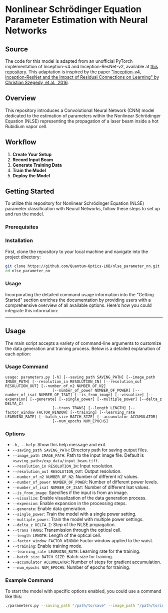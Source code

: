 # Nonlinear Schrödinger Equation Parameter Estimation with Neural Networks

## Source

The code for this model is adapted from an unofficial PyTorch implementation of Inception-v4 and Inception-ResNet-v2, available at [this repository](https://github.com/zhulf0804/Inceptionv4_and_Inception-ResNetv2.PyTorch). This adaptation is inspired by the paper ["Inception-v4, Inception-ResNet and the Impact of Residual Connections on Learning" by Christian Szegedy, et al., 2016](https://doi.org/10.48550/arXiv.1602.07261).

## Overview

This repository introduces a Convolutional Neural Network (CNN) model dedicated to the estimation of parameters within the Nonlinear Schrödinger Equation (NLSE) representing the propagation of a laser beam inside a hot Rubidium vapor cell.

## Workflow

1. **Create Your Setup**
2. **Record Input Beam**
3. **Generate Training Data**
4. **Train the Model**
5. **Deploy the Model**

## Getting Started

To utilize this repository for Nonlinear Schrödinger Equation (NLSE) parameter classification with Neural Networks, follow these steps to set up and run the model.

### Prerequisites


### Installation

First, clone the repository to your local machine and navigate into the project directory:

```bash
git clone https://github.com/Quantum-Optics-LKB/nlse_parameter_nn.git
cd nlse_parameter_nn
```

### Usage

Incorporating the detailed command usage information into the "Getting Started" section enriches the documentation by providing users with a comprehensive overview of all available options. Here's how you could integrate this information:

---

## Usage

The main script accepts a variety of command-line arguments to customize the data generation and training process. Below is a detailed explanation of each option:

### Usage Command

```plaintext
usage: parameters.py [-h] [--saving_path SAVING_PATH] [--image_path IMAGE_PATH] [--resolution_in RESOLUTION_IN] [--resolution_out RESOLUTION_OUT] [--number_of_n2 NUMBER_OF_N2]
                     [--number_of_power NUMBER_OF_POWER] [--number_of_isat NUMBER_OF_ISAT] [--is_from_image] [--visualize] [--expension] [--generate] [--single_power] [--multiple_power] [--delta_z DELTA_Z]
                     [--trans TRANS] [--length LENGTH] [--factor_window FACTOR_WINDOW] [--training] [--learning_rate LEARNING_RATE] [--batch_size BATCH_SIZE] [--accumulator ACCUMULATOR]
                     [--num_epochs NUM_EPOCHS]
```

### Options

- `-h, --help`: Show this help message and exit.
- `--saving_path SAVING_PATH`: Directory path for saving output files.
- `--image_path IMAGE_PATH`: Path to the input image file. Default is `<saving_path>/exp_data/input_beam.tiff`.
- `--resolution_in RESOLUTION_IN`: Input resolution.
- `--resolution_out RESOLUTION_OUT`: Output resolution.
- `--number_of_n2 NUMBER_OF_N2`: Number of different n2 values.
- `--number_of_power NUMBER_OF_POWER`: Number of different power levels.
- `--number_of_isat NUMBER_OF_ISAT`: Number of different Isat values.
- `--is_from_image`: Specifies if the input is from an image.
- `--visualize`: Enable visualization of the data generation process.
- `--expension`: Enable expansion in the processing steps.
- `--generate`: Enable data generation.
- `--single_power`: Train the model with a single power setting.
- `--multiple_power`: Train the model with multiple power settings.
- `--delta_z DELTA_Z`: Step of the NLSE propagation.
- `--trans TRANS`: Transmission through the optical cell.
- `--length LENGTH`: Length of the optical cell.
- `--factor_window FACTOR_WINDOW`: Factor window applied to the waist.
- `--training`: Enable training mode.
- `--learning_rate LEARNING_RATE`: Learning rate for the training.
- `--batch_size BATCH_SIZE`: Batch size for training.
- `--accumulator ACCUMULATOR`: Number of steps for gradient accumulation.
- `--num_epochs NUM_EPOCHS`: Number of epochs for training.

### Example Command

To start the model with specific options enabled, you could use a command like this:

```bash
./parameters.py --saving_path "/path/to/save" --image_path "/path/to/input_image.tiff" --resolution_in 1024 --resolution_out 512 --number_of_n2 20 --number_of_power 20 --number_of_isat 20 --generate --training --single_power --learning_rate 0.001 --batch_size 16 --num_epochs 100
```